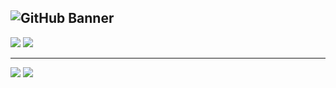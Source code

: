 <!-- Banner -->
<p align="center">
  
![GitHub Banner](https://user-images.githubusercontent.com/124378648/230798080-4f13aaa4-2d6c-4018-aa9d-8e08424eb6c6.gif)
---

<!-- Icons section -->  
  <a href="mailto:l.coldridge@googlemail.com?
           subject=subject text">
    <img src="https://user-images.githubusercontent.com/124378648/230801797-4ec7723f-41e1-428f-af88-cc352eb97750.png"></a> [<img src="https://user-images.githubusercontent.com/124378648/230801176-ca2ff105-c6ad-4caa-8c34-f06819d6d637.png">](https://www.google.co.uk/maps/place/Northampton/@52.2397844,-0.8803981,12z/data=!3m1!4b1!4m6!3m5!1s0x487704236e4aa273:0xcdf495d0d9e86209!8m2!3d52.237065!4d-0.8944421!16zL20vMGgzMF8)

---
  
  <a href="mailto:l.coldridge@googlemail.com?
            subject=subject text">
    <img src="https://user-images.githubusercontent.com/124378648/230801797-4ec7723f-41e1-428f-af88-cc352eb97750.png"></a> [<img src="https://user-images.githubusercontent.com/124378648/230801176-ca2ff105-c6ad-4caa-8c34-f06819d6d637.png">](https://www.google.co.uk/maps/place/Northampton/@52.2397844,-0.8803981,12z/data=!3m1!4b1!4m6!3m5!1s0x487704236e4aa273:0xcdf495d0d9e86209!8m2!3d52.237065!4d-0.8944421!16zL20vMGgzMF8)





